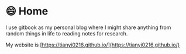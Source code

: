 # 😄 Home

I use gitbook as my personal blog where I might share anything from random things in life to reading notes for research.

My website is [https://tianyi0216.github.io/](https://tianyi0216.github.io/)
